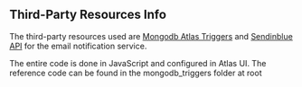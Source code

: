 ## Third-Party Resources Info

The third-party resources used are [Mongodb Atlas Triggers](https://www.mongodb.com/features/database-triggers#:~:text=MongoDB%20provides%20three%20types%20of%20triggers%3A%201%20Database,a%20user%20or%20on%20login%20into%20MongoDB.%20) and [Sendinblue API](https://www.sendinblue.com/?utm_source=bingads_brand&utm_medium=lastclick&utm_content=SendinBlue&utm_extension&utm_term=sendinblue&utm_matchtype=e&utm_campaign=EN_Asia_Search_Brand_Test_CPA_Bing_SIB&bing_campaignid=278665455&utm_network=o&km_adid=76347501786180&km_adposition&km_device=c&utm_adgroupid=1221557616034045&msclkid=70b4e74b691a1699c1388362e563d480) for the email notification service.

The entire code is done in JavaScript and configured in Atlas UI. The reference code can be found in the mongodb_triggers folder at root